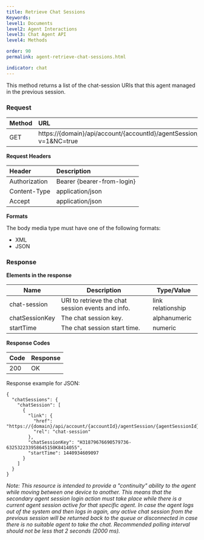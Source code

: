 ```yaml
---
title: Retrieve Chat Sessions
Keywords:
level1: Documents
level2: Agent Interactions
level3: Chat Agent API
level4: Methods

order: 90
permalink: agent-retrieve-chat-sessions.html

indicator: chat
---
```


This method returns a list of the chat-session URIs that this agent managed in the previous session.

### Request

 |Method|  URL |
 |:---  |:--- |
 |GET|  https://{domain}/api/account/{accountId}/agentSession/{agentSessionId}/chatSessions?v=1&NC=true |

**Request Headers**

 |Header|  Description| 
 |:---  |:--- |
 |Authorization| Bearer {bearer-from-login} |
 |Content-Type|  application/json |
 |Accept|  application/json |

**Formats**

The body media type must have one of the following formats:

- XML
- JSON

### Response

**Elements in the response**

 | Name           | Description                                       | Type/Value        |
|----------------|---------------------------------------------------|-------------------|
| chat-session   | URI to retrieve the chat session events and info. | link relationship |
| chatSessionKey | The chat session key.                             | alphanumeric      |
| startTime      | The chat session start time.                      | numeric           |

**Response Codes**

 |Code|  Response| 
 |:---|  :---| 
 |200|  OK| 

Response example for JSON:

    {
      "chatSessions": {
        "chatSession": [
          {
            "link": {
              "href": "https://{domain}/api/account/{accountId}/agentSession/{agentSessionId}/chat/{chatId}",
              "rel": "chat-session"
            },
            "chatSessionKey": "H31879676690579736-632532233958645150K8414055",
            "startTime": 1440934609097
          }
        ]
      }
    }   

*Note: This resource is intended to provide a "continuity" ability to the agent while moving between one device to another. This means that the secondary agent session login action must take place while there is a current agent session active for that specific agent. In case the agent logs out of the system and then logs in again, any active chat session from the previous session will be returned back to the queue or disconnected in case there is no suitable agent to take the chat. Recommended polling interval should not be less that 2 seconds (2000 ms).*
